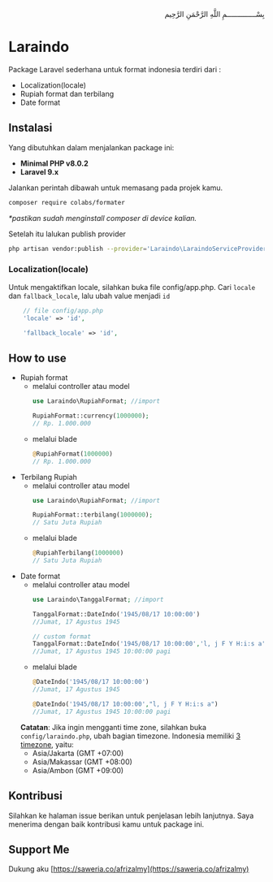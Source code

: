 <p align="right">
بِسْــــــــــــــمِ اللَّهِ الرَّحْمَنِ الرَّحِيم 
</p>

# Laraindo
Package Laravel sederhana untuk format indonesia terdiri dari :
- Localization(locale)
- Rupiah format dan terbilang
- Date format

## Instalasi
Yang dibutuhkan dalam menjalankan package ini:
<b>
- Minimal PHP v8.0.2
- Laravel 9.x 
</b>

Jalankan perintah dibawah untuk memasang pada projek kamu.
```bash
composer require colabs/formater
```
_*pastikan sudah menginstall composer di device kalian._

Setelah itu lalukan publish provider  
```sh
php artisan vendor:publish --provider='Laraindo\LaraindoServiceProvider'
```
### Localization(locale)
Untuk mengaktifkan locale, silahkan buka file config/app.php.
Cari ```locale``` dan ```fallback_locale```, lalu ubah value menjadi ```id```
```php
    // file config/app.php
    'locale' => 'id',

    'fallback_locale' => 'id',
```

## How to use
- Rupiah format
    - melalui controller atau model
        ```php
        use Laraindo\RupiahFormat; //import

        RupiahFormat::currency(1000000);
        // Rp. 1.000.000
        ```
    - melalui blade
        ```php
        @RupiahFormat(1000000)
        // Rp. 1.000.000
        ```
- Terbilang Rupiah
    - melalui controller atau model
        ```php
        use Laraindo\RupiahFormat; //import

        RupiahFormat::terbilang(1000000);
        // Satu Juta Rupiah
        ```
    - melalui blade
        ```php
        @RupiahTerbilang(1000000)
        // Satu Juta Rupiah
        ```
- Date format
    - melalui controller atau model
        ```php
        use Laraindo\TanggalFormat; //import

        TanggalFormat::DateIndo('1945/08/17 10:00:00')
        //Jumat, 17 Agustus 1945

        // custom format
        TanggalFormat::DateIndo('1945/08/17 10:00:00','l, j F Y H:i:s a')
        //Jumat, 17 Agustus 1945 10:00:00 pagi
        ```
    - melalui blade 
        ```php
        @DateIndo('1945/08/17 10:00:00')
        //Jumat, 17 Agustus 1945

        @DateIndo('1945/08/17 10:00:00',"l, j F Y H:i:s a")
        //Jumat, 17 Agustus 1945 10:00:00 pagi
        ```
    **Catatan**:
    Jika ingin mengganti time zone, silahkan buka ```config/laraindo.php```, ubah bagian timezone. Indonesia memiliki [3 timezone](https://greenwichmeantime.com/time/indonesia/), yaitu:
    - Asia/Jakarta (GMT +07:00)
    - Asia/Makassar (GMT +08:00)
    - Asia/Ambon (GMT +09:00)

## Kontribusi
Silahkan ke halaman issue berikan untuk penjelasan lebih lanjutnya.
Saya menerima dengan baik kontribusi kamu untuk package ini.

## Support Me
Dukung aku [https://saweria.co/afrizalmy](https://saweria.co/afrizalmy)


